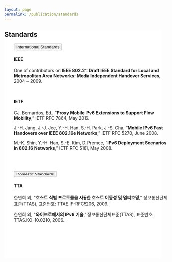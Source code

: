 ```yaml
---
layout: page
permalink: /publication/standards
---
```

<style>
   .panel {
        padding: 0px 0px 0px 0px;
    }
</style>
<div>
    <div class="cw-content container-fluid">
        <div class="cyw-container">
            <div class="container">
                <div style="background-color:white;" class="container-fluid">
                    <div class="row content" style="padding-bottom:100px">
                        <section class="content-wrapper title-section">
                            <h2 class="title-level-2">Standards</h2>
                        </section>
                        <section style="padding: 0px 30px; width:100%" class="content-wrapper">
                                <article>
                                    <button class="accordion">International Standards</button>
                                    <h4 class="title-level-4 year">IEEE</h4>
                                    <p>
                                        One of contributors on <strong>IEEE 802.21: Draft IEEE Standard for Local and Metropolitan Area Networks: Media Independent Handover Services</strong>, 2004 ~ 2009.
                                        <a href="https://standards.ieee.org/standard/802_21-2017.html" target="_blank"><i class="fa fa-link" aria-hidden="true"></i></a>
                                    </p>
                                    <br/>
                                    <h4 class="title-level-4 year">IETF</h4>
                                    <p>
                                        CJ. Bernardos, Ed., “<strong>Proxy Mobile IPv6 Extensions to Support Flow Mobility</strong>,” IETF RFC 7864, May 2016.
                                        <a href="https://tools.ietf.org/html/rfc5181" target="_blank"><i class="fa fa-link" aria-hidden="true"></i></a>
                                    </p>
                                    <p>
                                        J.-H. Jang, J.-J. Jee, Y.-H. Han, S.-H. Park, J.-S. Cha, “<strong>Mobile IPv6 Fast Handovers over IEEE 802.16e Networks</strong>,” IETF RFC 5270, June 2008.
                                        <a href="https://tools.ietf.org/html/rfc5270" target="_blank"><i class="fa fa-link" aria-hidden="true"></i></a>
                                    </p>
                                    <p>
                                        M.-K. Shin, Y.-H. Han, S.-E. Kim, D. Premec, “<strong>IPv6 Deployment Scenarios in 802.16 Networks</strong>,” IETF RFC 5181, May 2008.
                                        <a href="https://tools.ietf.org/html/rfc7864" target="_blank"><i class="fa fa-link" aria-hidden="true"></i></a>
                                    </p>
                                </article>
                                <br/><br/><br/>
                                <article>
                                    <button class="accordion">Domestic Standards</button>
                                    <h4 class="title-level-4 year">TTA</h4>
                                    <p>
                                        한연희 외, "<strong>호스트 식별 프로토콜을 사용한 호스트 이동성 및 멀티호밍</strong>," 정보통신단체표준(TTAS), 표준번호: TTAE.IF-RFC5206, 2009.
                                        <a href="http://www.tta.or.kr/data/ttas_view.jsp?pk_num=TTAE.IF-RFC5206&rn=1" target="_blank"><i class="fa fa-link" aria-hidden="true"></i></a>
                                    </p>
                                    <p>
                                        한연희 외, "<strong>와이브로에서의 IPv6 기술</strong>," 정보통신단체표준(TTAS), 표준번호: TTAS.KO-10.0210, 2006.
                                        <a href="http://www.tta.or.kr/data/ttas_view.jsp?pk_num=TTAS.KO-10.0210&rn=1" target="_blank"><i class="fa fa-link" aria-hidden="true"></i></a>
                                    </p>
                                </article>
                            </section>                        
                    </div>
                </div>
            </div>
        </div>
    </div>
</div>

<script type="text/javascript">
    var acc = document.getElementsByClassName("accordion");

    for (var i = 0; i < acc.length; i++) {
        acc[i].click();
    }
</script>
